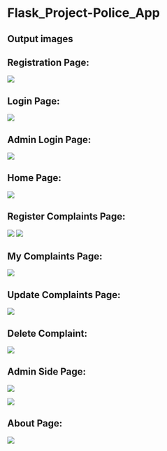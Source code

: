 # Flask_Project-Police_App



## Output images
## Registration Page:
![](Output_Images/registration.PNG)

## Login Page:
![](Output_Images/login.PNG)

## Admin Login Page:
![](Output_Images/Adminlogin.PNG)

## Home Page:
![](Output_Images/home.PNG)

## Register Complaints Page:
![](Output_Images/registerComplaint.PNG)
![](Output_Images/registerComplaint2.PNG)

## My Complaints Page:
![](Output_Images/myComplaint.PNG)

## Update Complaints Page:
![](Output_Images/updateComplaint.PNG)

## Delete Complaint:
![](Output_Images/deleteComplain.PNG)

## Admin Side Page:
![](Output_Images/adminhome.PNG)

![](Output_Images/adminhome2.PNG)

## About Page:
![](Output_Images/about.PNG)




